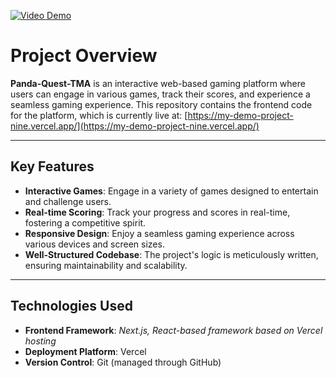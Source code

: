 [![Video Demo](https://img.youtube.com/shorts/TPpdlKprA2M.jpg)](https://www.youtube.com/shorts/TPpdlKprA2M)
# Project Overview

**Panda-Quest-TMA** is an interactive web-based gaming platform where users can engage in various games, track their scores, and experience a seamless gaming experience. This repository contains the frontend code for the platform, which is currently live at: [https://my-demo-project-nine.vercel.app/](https://my-demo-project-nine.vercel.app/)

---

## Key Features

- **Interactive Games**: Engage in a variety of games designed to entertain and challenge users.
- **Real-time Scoring**: Track your progress and scores in real-time, fostering a competitive spirit.
- **Responsive Design**: Enjoy a seamless gaming experience across various devices and screen sizes.
- **Well-Structured Codebase**: The project's logic is meticulously written, ensuring maintainability and scalability.

---

## Technologies Used

- **Frontend Framework**: *Next.js, React-based framework based on Vercel hosting*  
- **Deployment Platform**: Vercel  
- **Version Control**: Git (managed through GitHub)
